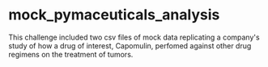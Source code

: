# mock_pymaceuticals_analysis

This challenge included two csv files of mock data replicating a company's study of how a drug of interest, 
Capomulin, perfomed against other drug regimens on the treatment of tumors.
